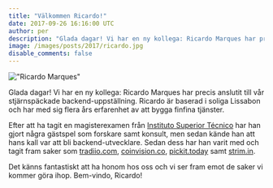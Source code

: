```yaml
---
title: "Välkommen Ricardo!"
date: 2017-09-26 16:16:00 UTC
author: per
description: "Glada dagar! Vi har en ny kollega: Ricardo Marques har precis anslutit till vår stjärnspäckade backend-uppställning."
image: /images/posts/2017/ricardo.jpg
disable_comments: false
---
```


!["Ricardo Marques"](/images/posts/2017/ricardo.jpg)

Glada dagar! Vi har en ny kollega: Ricardo Marques har precis anslutit till vår stjärnspäckade backend-uppställning. Ricardo är baserad i soliga Lissabon och har med sig flera års erfarenhet av att bygga finfina tjänster.

Efter att ha tagit en magisterexamen från [Instituto Superior Técnico](https://tecnico.ulisboa.pt/en/) har han gjort några gästspel som forskare samt konsult, men sedan kände han att hans kall var att bli backend-utvecklare. Sedan dess har han varit med och tagit fram saker som [tradiio.com](http://tradiio.com), [coinvision.co](http://coinvision.co), [pickit.today](http://pickit.today) samt [strim.in](http://strim.in).

Det känns fantastiskt att ha honom hos oss och vi ser fram emot de saker vi kommer göra ihop. Bem-vindo, Ricardo!
